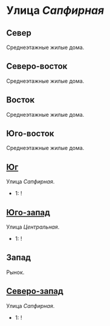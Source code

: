 # Улица *Сапфирная*

## Север

Среднеэтажные жилые дома.

## Северо-восток

Среднеэтажные жилые дома.

## Восток

Среднеэтажные жилые дома.

## Юго-восток

Среднеэтажные жилые дома.

## [Юг](./600110.md)

Улица *Сапфирная*.

* 1:    !

## [Юго-запад](./595095.md)

Улица *Центральная*.

* 1:    !

## Запад

Рынок.

## [Северо-запад](./595085.md)

Улица *Сапфирная*.

* 1:    !
